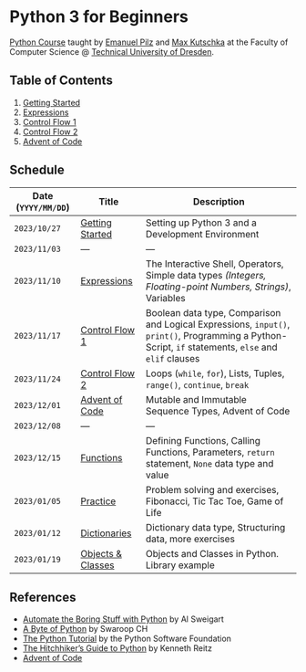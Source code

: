 # Python 3 for Beginners

[Python Course](https://kurse.ifsr.de/course/301/) taught by [Emanuel Pilz](https://github.com/Emonadeo) and [Max Kutschka](https://github.com/devmaxde) at the Faculty of Computer Science @ [Technical University of Dresden](https://tu-dresden.de/).

## Table of Contents

1. [Getting Started](01_getting_started.md)
2. [Expressions](02_expressions.md)
3. [Control Flow 1](03_control_flow_1.md)
4. [Control Flow 2](03_control_flow_2.md)
5. [Advent of Code](04_advent_of_code.md)

## Schedule

| Date (`YYYY/MM/DD`) | Title                                    | Description                                                                                                                                          |
|---------------------|------------------------------------------|------------------------------------------------------------------------------------------------------------------------------------------------------|
| `2023/10/27`        | [Getting Started](01_getting_started.md) | Setting up Python 3 and a Development Environment                                                                                                    |
| `2023/11/03`        | &mdash;                                  | &mdash;                                                                                                                                              |
| `2023/11/10`        | [Expressions](02_expressions.md)         | The Interactive Shell, Operators, Simple data types _(Integers, Floating-point Numbers, Strings)_, Variables                                         |
| `2023/11/17`        | [Control Flow 1](03_control_flow_1.md)   | Boolean data type, Comparison and Logical Expressions, `input()`, `print()`, Programming a Python-Script, `if` statements, `else` and `elif` clauses |
| `2023/11/24`        | [Control Flow 2](03_control_flow_2.md)   | Loops (`while`, `for`), Lists, Tuples, `range()`, `continue`, `break`                                                                                |
| `2023/12/01`        | [Advent of Code](04_advent_of_code.md)   | Mutable and Immutable Sequence Types, Advent of Code                                                                                                 |
| `2023/12/08`        | &mdash;                                  | &mdash;                                                                                                                                              |
| `2023/12/15`        | [Functions](05_functions.md)             | Defining Functions, Calling Functions, Parameters, `return` statement, `None` data type and value                                                    |
| `2023/01/05`        | [Practice](06_practice.md)               | Problem solving and exercises, Fibonacci, Tic Tac Toe, Game of Life                                                                                  |
| `2023/01/12`        | [Dictionaries](07_dictionaries.md)       | Dictionary data type, Structuring data, more exercises                                                                                               |
| `2023/01/19`        | [Objects & Classes](08_objects.md)       | Objects and Classes in Python. Library example                                                                                                        |

## References

- [Automate the Boring Stuff with Python](https://automatetheboringstuff.com/) by Al Sweigart
- [A Byte of Python](https://python.swaroopch.com/) by Swaroop CH
- [The Python Tutorial](https://docs.python.org/3/tutorial/index.html) by the Python Software Foundation
- [The Hitchhiker’s Guide to Python](https://docs.python-guide.org/) by Kenneth Reitz
- [Advent of Code](https://adventofcode.com/)
